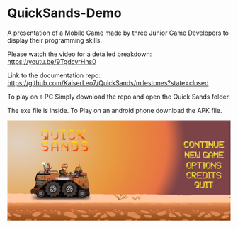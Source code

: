 # QuickSands-Demo
A presentation of a Mobile Game made by three Junior Game Developers to display their programming skills.

Please watch the video for a detailed breakdown: https://youtu.be/9TgdcvrHns0 

Link to the documentation repo: https://github.com/KaiserLeo7/QuickSands/milestones?state=closed

To play on a PC Simply download the repo and open the Quick Sands folder.

The exe file is inside. To Play on an android phone download the APK file.


![alt text](https://github.com/KaiserLeo7/QuickSands-Demo/blob/main/Screenshots/MainMenu.png)
